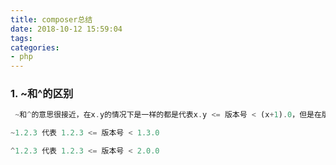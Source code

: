 ```yaml
---
title: composer总结
date: 2018-10-12 15:59:04
tags:
categories:
- php 
---
```


### 1. ~和^的区别

```php
 ~和^的意思很接近，在x.y的情况下是一样的都是代表x.y <= 版本号 < (x+1).0，但是在版本号是x.y.z的情况下有区别，举个例子吧：

~1.2.3 代表 1.2.3 <= 版本号 < 1.3.0

^1.2.3 代表 1.2.3 <= 版本号 < 2.0.0
```


